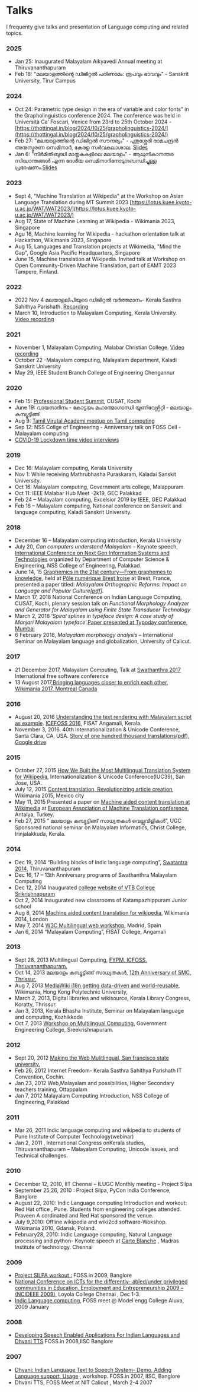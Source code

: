 # Talks

I frequenty give talks and presentation of Language computing and related topics.

### 2025

* Jan 25: Inaugurated Malayalam Aikyavedi  Annual meeting at Thiruvananthapuram
* Feb 18: "മലയാളത്തിന്റെ ഡിജിറ്റൽ പരിണാമം: രൂപവും ഭാവവും" - Sanskrit University, Tirur Campus

### 2024

* Oct 24: Parametric type design in the era of variable and color fonts” in the Grapholinguistics conference 2024. The conference was held in Università Ca’ Foscari, Venice from 23rd to 25th October 2024 -  [https://thottingal.in/blog/2024/10/25/grapholinguistics-2024/](https://thottingal.in/blog/2024/10/25/grapholinguistics-2024/)
* Feb 27: "മലയാളത്തിന്റെ ഡിജിറ്റൽ സൗന്ദര്യം" - പുതുശ്ശേരി രാമചന്ദ്രൻ അനുസ്മരണ സെമിനാർ, കേരള സർവകലാശാല. [Slides](https://santhoshtr.github.io/malayalam-digital-aesthetics/)
* Jan 6: "നിർമിതിബുദ്ധി മാതൃകകളിലെ മലയാളം" - ആധുനികാനന്തര സിദ്ധാന്തങ്ങൾ എന്ന ദേശീയ സെമിനാറിനോടുനബന്ധിച്ചുള്ള പ്രഭാഷണം.[Slides](https://docs.google.com/presentation/d/1tTjdwSdN8h08-MwAoiwDwwJDhrSEDbVyEvw3KK1CzuM/edit#slide=id.p)

### 2023

* Sept 4, "Machine Translation at Wikipedia" at the Workshop on Asian Language Translation during MT Summit 2023 [https://lotus.kuee.kyoto-u.ac.jp/WAT/WAT2023/](https://lotus.kuee.kyoto-u.ac.jp/WAT/WAT2023/)
* Aug 17, State of Machine Learning at Wikipedia - Wikimania 2023, Singapore
* Agu 16, Machine learning for Wikipedia - hackathon orientation talk at Hackathon, Wikimania 2023, Singapore
* Aug 15, Languages and Translation projects at Wikimedia, "Mind the Gap", Google Asia Pacific Headquarters, Singapore
* June 15, Machine translation at Wikipedia. Invited talk at Workshop on Open Community-Driven Machine Translation, part of EAMT 2023 Tampere, Finland.

### 2022

* 2022 Nov 4 മലയാളലിപിയുടെ ഡിജിറ്റൽ വർത്തമാനം- Kerala Sasthra Sahithya Parishath. [Recording](https://www.youtube.com/watch?v=9F7nF82Jnhk)
* March 10, Introduction to Malayalam Computing, Kerala University. [Video recording](https://www.youtube.com/watch?v=nM_WyQQN2_M)

### 2021

* November 1, Malayalam Computing, Malabar Christian College. [Video recording](https://www.youtube.com/watch?v=ox89Ia_eGyw)
* October 22 -Malayalam computing, Malayalam department, Kaladi Sanskrit University
* May 29, IEEE Student Branch College of Engineering Chengannur

### 2020 <a href="#id-2020" id="id-2020"></a>

* Feb 15: [Professional Student Summit](https://thottingal.in/blog/2020/02/27/professional-student-summit/), CUSAT, Kochi
* June 19: വായനാദിനം - കോട്ടയം മഹാത്മാഗാന്ധി യൂണിവേഴ്സിറ്റി - മലയാളം കമ്പ്യൂട്ടിങ്ങ്
* Aug 9: [Tamil Virutal Academi meetup on Tamil computing](https://thottingal.in/blog/2020/08/20/tamil-computing-virtual-meetup/)
* Sep 12: NSS Collge of Engineering - Anniversary talk on FOSS Cell - Malayalam computing
* [COVID-19 Lockdown time video interviews](https://thottingal.in/blog/2020/06/20/video-interviews-smc-and-foss/)

### 2019 <a href="#id-2019" id="id-2019"></a>

* Dec 16: Malayalam computing, Kerala University
* Nov 1: While receiving Mathrubhasha Puraskaram, Kaladai Sanskit University.
* Oct 16: Malayalam computing, Government arts college, Malappuram.
* Oct 11: IEEE Malabar Hub Meet -2k19, GEC Palakkad
* Feb 24 – Malayalam computing, Excelsior 2019 by IEEE, GEC Palakkad
* Feb 16 – Malayalam computing, National conference on Sanskrit and language computing, Kaladi Sanskrit University.

### 2018 <a href="#id-2018" id="id-2018"></a>

* December 16 – Malayalam computing introduction, Kerala University
* July 20, _Can computers understand Malayalam_ – Keynote speech, [International Conference on Next Gen Information Systems and Technologies](http://ngist18.com/) organized by Department of Computer Science & Engineering, NSS College of Engineering, Palakkad.
* June 14, 15 [Graphemics in the 21st century—From graphemes to knowledge](http://conferences.telecom-bretagne.eu/grafematik/), held at [Pôle numérique Brest Iroise](https://campusnumerique-carte.u-bretagneloire.fr/Plouzane.TA_Pole_Iroise.html) at Brest, France, presented a paper titled: _Malayalam Orthographic Reforms: Impact on Language and Popular Culture\[_[_pdf_](https://thottingal.in/documents/Malayalam%20Orthographic%20Reforms_%20Impact%20on%20Language%20and%20Popular%20Culture.pdf)_]._
* March 17, 2018 National Conference on Indian Language Computing, CUSAT, Kochi, plenary session talk on _Functional Morphology Analyzer and Generator for Malayalam using Finite State Transducer Technology_
* March 2, 2018 ‘_Spiral splines in typeface design: A case study of Manjari Malayalam typeface_’.[Paper presented at Typoday conference, Mumbai](https://thottingal.in/blog/2018/03/04/typoday-2018/)
* 6 February 2018, _Malayalam morphology analysis_ – International Seminar on Malayalam language and globalization, University of Calicut.

### 2017 <a href="#id-2017" id="id-2017"></a>

* 21 December 2017, Malayalam Computing, Talk at [Swathanthra 2017](https://swatantra.net.in/) International free software conference
* 13 August 2017,[Bringing languages closer to enrich each other, Wikimania 2017, Montreal Canada](https://wikimania2017.wikimedia.org/wiki/Submissions/Bringing_languages_closer_to_enrich_each_other)

### 2016 <a href="#id-2016" id="id-2016"></a>

* August 20, 2016 [Understanding the text rendering with Malayalam script as example](http://thottingal.in/presentations/Malayalam_Text_Rendering.pdf). [ICEFOSS 2016](http://icefoss.fisat.ac.in/), FISAT Angamali, Kerala.
* November 3, 2016. 40th Internationalization & Unicode Conference, Santa Clara, CA, USA. [Story of one hundred thousand translations(pdf),](http://www.unicodeconference.org/presentations/S8T1-Thottingal.pdf) [Google drive](https://docs.google.com/presentation/d/1_lG_qvmpJqEaus1dGWI0xQehRuzSo8hcChpJW-m8j-c/edit#slide=id.gb6182c216_3_8)

### 2015 <a href="#id-2015" id="id-2015"></a>

* October 27, 2015 [How We Built the Most Multilingual Translation System for Wikipedia](https://docs.google.com/presentation/d/1uLy-euyn1m0ku_qMO0t0nWzES_36vslC5N4H7VQQgeQ/), Internationalization & Unicode Conference(IUC39), San Jose, USA.
* July 12, 2015 [Content translation, Revolutionizing article creation](https://wikimania2015.wikimedia.org/wiki/Submissions/Revolutionizing_article_creation_using_Content_Translation), Wikimania 2015, Mexico city
* May 11, 2015 Presented a paper on [Machine aided content translation at Wikimedia](http://thottingal.in/documents/eamt2015_cx.pdf) at [European Association of Machine Translation conference](http://eamt2015.org/), Antalya, Turkey.
* Feb 27, 2015 ” മലയാളം കമ്പ്യൂട്ടിങ്ങ് സാധ്യതകള്‍ വെല്ലുവിളികള്‍”, UGC Sponsored national seminar on Malayalam Informatics, Christ College, Irinjalakkuda, Kerala.

### 2014 <a href="#id-2014" id="id-2014"></a>

* Dec 19, 2014 “Building blocks of Indic language computing”, [Swatantra 2014](http://icfoss.in/fs2014/prog.html), Thiruvananthapuram
* Dec 16, 17 – 13th Anniversary programs of Swathanthra Malayalam Computing
* Dec 12, 2014 Inaugurated [college website of VTB College Srikrishnapuram](http://vtb.ac.in/)
* Oct 2, 2014 Inaugurated new classrooms of Katampazhippuram Junior school
* Aug 8, 2014 [Machine aided content translation for wikipedia](http://thottingal.in/blog/2014/08/18/talk-at-wikimania-2014/), Wikimania 2014, London
* May 7, 2014 [W3C Multilingual web workshop](http://www.multilingualweb.eu/documents/2014-madrid-workshop/2014-madrid-program), Madrid, Spain
* Jan 6, 2014 “Malayalam Computing”, FISAT College, Angamali

### 2013 <a href="#id-2013" id="id-2013"></a>

* Sept 28. 2013 Multilingual Computing, [FYPM, ICFOSS, Thriuvananthapuram.](http://programs.icfoss.org/fypm2013/schedule.html)
* Oct 14, 2013 മലയാളം കമ്പ്യൂട്ടിങ്ങ് സാധ്യതകള്‍, [12th Anniversary of SMC, Thrissur.](http://12.smc.org.in/)
* Aug 7, 2013 [MediaWiki i18n getting data-driven and world-reusable](https://wikimania2013.wikimedia.org/wiki/Submissions/MediaWiki_i18n_getting_data-driven_and_world-reusable), Wikimania, Hong Kong Polytechnic University,
* March 2, 2013, Digital libraries and wikisource, Kerala Library Congress, Koratty, Thrissur.
* Jan 3, 2013, Kerala Bhasha Institute, Seminar on Malayalam language and computing, Kozhikkode
* Oct 7, 2013 [Workshop on Multilingual Computing](http://www.simplegroups.in/2013/10/workshop-on-multilingual-computing.html), Government Engineering College, Sreekrishnapuram.

### 2012 <a href="#id-2012" id="id-2012"></a>

* Sept 20, 2012 [Making the Web Mulitlingual, San francisco state university.](http://commons.sfsu.edu/event/making-web-multilingual-wikipedia)
* Feb 26, 2012 Internet Freedom- Kerala Sasthra Sahithya Parishath IT Convention, Cochin.
* Jan 23, 2012 Web,Malayalam and possibilities, Higher Secondary teachers training, Ottappalam
* Jan 7, 2012 Malayalam Computing Introduction, NSS College of Engineering, Palakkad

### 2011 <a href="#id-2011" id="id-2011"></a>

* Mar 26, 2011 Indic language computing and wikipedia to students of Pune Institute of Computer Technology(webinar)
* Jan 2, 2011 , International Congress onKerala studies, Thiruvananthapuram – Malayalam Computing, Unicode Issues, and Technical challenges.

### 2010 <a href="#id-2010" id="id-2010"></a>

* December 12, 2010, IIT Chennai – ILUGC Monthly meeting – Project Silpa
* September 25,26, 2010 : Project Silpa, PyCon India Conference, Banglore
* August 22, 2010: Indic Language computing Introduction and workout: Red Hat office , Pune. Students from engineering colleges attended. Praveen A cordinated and Red Hat sponsored the venue.
* July 9,2010: Offline wikipedia and wiki2cd software-Wokshop. Wikimania 2010, Gdansk, Poland.
* February28, 2010: Indic Language computing, Natural Language processing and python- Keynote speech at [Carte Blanche](http://www.cb.csmit.org/cbx/) , Madras Institute of technology. Chennai

### 2009 <a href="#id-2009" id="id-2009"></a>

* [Project SILPA workout :](http://foss.in/2009/schedules/talkdetailspub.php?talkid=70) FOSS.in 2009, Banglore
* [National Conference on ICTs for the differently- abled/under privileged communities in Education, Employment and Entrepreneurship 2009 – (NCIDEEE 2009),](http://cis-india.org/events/ncideee-2009) Loyola College Chennai , Dec 1-3.
* [Indic Language computing](http://www.sarathlakshman.info/2009/01/28/fossmeet-mec-is-over/), FOSS meet @ Model engg College Aluva, 2009 January

### 2008 <a href="#id-2008" id="id-2008"></a>

* [Developing Speech Enabled Applications For Indian Languages and Dhvani TTS](http://foss.in/2008/register/speakers/talkdetailspub.php?talkid=586) FOSS.in 2008,IISC Banglore

### 2007 <a href="#id-2007" id="id-2007"></a>

* [Dhvani: Indian Language Text to Speech System- Demo, Adding Language support, Usage](http://foss.in/2007/register/speakers/talkdetailspub.php?talkid=370) , workshop. FOSS.in 2007, IISC, Banglore
* Dhvani TTS, FOSS Meet at NIT Calicut , March 2-4 2007
